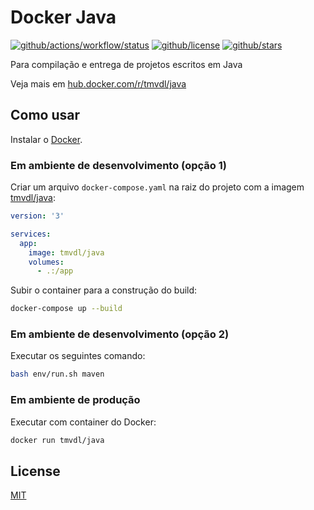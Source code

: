 # Docker Java

[![github/actions/workflow/status](https://img.shields.io/github/actions/workflow/status/brtmvdl/docker-java/docker-push.yml)](https://img.shields.io/github/actions/workflow/status/brtmvdl/docker-java/docker-push.yml) [![github/license](https://img.shields.io/github/license/brtmvdl/docker-java)](https://img.shields.io/github/license/brtmvdl/docker-java) [![github/stars](https://img.shields.io/github/stars/brtmvdl/docker-java?style=social)](https://img.shields.io/github/stars/brtmvdl/antify?style=social)

Para compilação e entrega de projetos escritos em Java

Veja mais em [hub.docker.com/r/tmvdl/java](https://hub.docker.com/r/tmvdl/java)

## Como usar

Instalar o [Docker](https://docs.docker.com/engine/install/).

### Em ambiente de desenvolvimento (opção 1)

Criar um arquivo `docker-compose.yaml` na raiz do projeto com a imagem [tmvdl/java](https://hub.docker.com/r/tmvdl/java):

```yaml
version: '3'

services:
  app:
    image: tmvdl/java
    volumes:
      - .:/app
```

Subir o container para a construção do build:

```bash
docker-compose up --build
```

### Em ambiente de desenvolvimento (opção 2)

Executar os seguintes comando:

```bash
bash env/run.sh maven
```

### Em ambiente de produção

Executar com container do Docker:

```sh
docker run tmvdl/java
```

## License

[MIT](./LICENSE)

